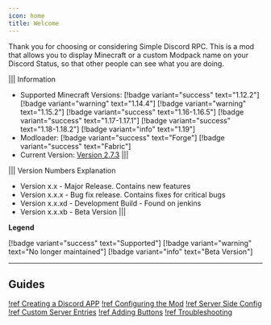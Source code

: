 ```yaml
---
icon: home
title: Welcome
---
```

Thank you for choosing or considering Simple Discord RPC. This is a mod that allows you to display Minecraft or a custom Modpack name on your Discord Status, so that other people can see what you are doing.

||| Information
- Supported Minecraft Versions: [!badge variant="success" text="1.12.2"] [!badge variant="warning" text="1.14.4"] [!badge variant="warning" text="1.15.2"] [!badge variant="success" text="1.16-1.16.5"] [!badge variant="success" text="1.17-1.17.1"] [!badge variant="success" text="1.18-1.18.2"] [!badge variant="info" text="1.19"]
- Modloader: [!badge variant="success" text="Forge"] [!badge variant="success" text="Fabric"]
- Current Version: [Version 2.7.3](https://www.curseforge.com/minecraft/mc-mods/simple-discord-rpc)
  |||

||| Version Numbers Explanation
- Version x.x - Major Release. Contains new features
- Version x.x.x - Bug fix release. Contains fixes for critical bugs
- Version x.x.xd - Development Build - Found on jenkins
- Version x.x.xb - Beta Version
  |||

**Legend**

[!badge variant="success" text="Supported"] [!badge variant="warning" text="No longer maintained"] [!badge variant="info" text="Beta Version"]

---

## Guides

[!ref Creating a Discord APP](/custom-app/)
[!ref Configuring the Mod](/client-config/)
[!ref Server Side Config](/server-config/)
[!ref Custom Server Entries](/server-entries/)
[!ref Adding Buttons](/custom-buttons/)
[!ref Troubleshooting](/custom-buttons/)
